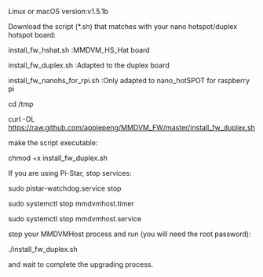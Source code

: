 Linux or macOS   version:v1.5.1b

Download the script (*.sh) that matches with your nano hotspot/duplex hotspot board:

install_fw_hshat.sh :MMDVM_HS_Hat board

install_fw_duplex.sh :Adapted to the duplex board

install_fw_nanohs_for_rpi.sh :Only adapted to nano_hotSPOT for raspberry pi

cd /tmp

curl -OL https://raw.github.com/applepeng/MMDVM_FW/master/install_fw_duplex.sh

make the script executable:

chmod +x install_fw_duplex.sh

If you are using Pi-Star, stop services:

sudo pistar-watchdog.service stop

sudo systemctl stop mmdvmhost.timer

sudo systemctl stop mmdvmhost.service

stop your MMDVMHost process and run (you will need the root password):

./install_fw_duplex.sh

and wait to complete the upgrading process.
